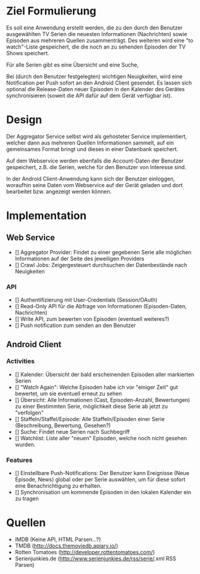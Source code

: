 # Ziel Formulierung

Es soll eine Anwendung erstellt werden, die zu den durch den Benutzer ausgewählten TV Serien die neuesten Informationen (Nachrichten) sowie Episoden aus mehreren Quellen zusammenträgt. Des weiteren wird eine "to watch"-Liste gespeichert, die die noch an zu sehenden Episoden der TV Shows speichert.

Für alle Serien gibt es eine Übersicht und eine Suche, 

Bei (durch den Benutzer festgelegten) wichtigen Neuigkeiten, wird eine Notification per Push sofort an den Android Client gesendet. Es lassen sich optional die Release-Daten neuer Episoden in den Kalender des Gerätes synchronisieren (soweit die API dafür auf dem Gerät verfügbar ist).

# Design

Der Aggregator Service selbst wird als gehosteter Service implementiert, welcher dann aus mehreren Quellen Informationen sammelt, auf ein gemeinsames Format bringt und dieses in einer Datenbank speichert.

Auf dem Webservice werden ebenfalls die Account-Daten der Benutzer gespeichert, z.B. die Serien, welche für den Benutzer von Interesse sind.

In der Android Client-Anwendung kann sich der Benutzer einloggen, woraufhin seine Daten vom Webservice auf der Gerät geladen und dort bearbeitet bzw. angezeigt werden können.

# Implementation

## Web Service

- [] Aggregator Provider: Findet zu einer gegebenen Serie alle möglichen Informationen auf der Seite des jeweiligen Providers
- [] Crawl Jobs: Zeigergesteuert durchsuchen der Datenbestände nach Neuigkeiten 

### API

- [] Authentifizierung mit User-Credentials (Session/OAuth)
- [] Read-Only API für die Abfrage von Informationen (Episoden-Daten, Nachrichten)
- [] Write API, zum bewerten von Episoden (eventuell weiteres?)
- [] Push notification zum senden an den Benutzer

## Android Client

### Activities

- [] Kalender: Übersicht der bald erscheinenden Episoden aller markierten Serien
- [] "Watch Again": Welche Episoden habe ich vor "einiger Zeit" gut bewertet, um sie eventuell erneut zu sehen
- [] Übersicht: Alle Informationen (Cast, Episoden-Anzahl, Bewertungen) zu einer Bestimmten Serie, möglichkeit diese Serie ab jetzt zu "verfolgen"
- [] Staffeln/Staffel/Episode: Alle Staffeln/Episoden einer Serie (Beschreibung, Bewertung, Gesehen?)
- [] Suche: Findet neue Serien nach Suchbegriff
- [] Watchlist: Liste aller "neuen" Episoden, welche noch nicht gesehen wurden.

### Features

- [] Einstellbare Push-Notifications: Der Benutzer kann Ereignisse (Neue Episode, News) global oder per Serie auswählen, um für diese sofort eine Benachrichtigung zu erhalten.
- [] Synchronisation um kommende Episoden in den lokalen Kalender ein zu tragen

# Quellen

* IMDB (Keine API, HTML Parsen...?)
* TMDB (http://docs.themoviedb.apiary.io/)
* Rotten Tomatoes (http://developer.rottentomatoes.com/)
* Serienjunkies.de (http://www.serienjunkies.de/rss/serie/<serie>.xml RSS Parsen)